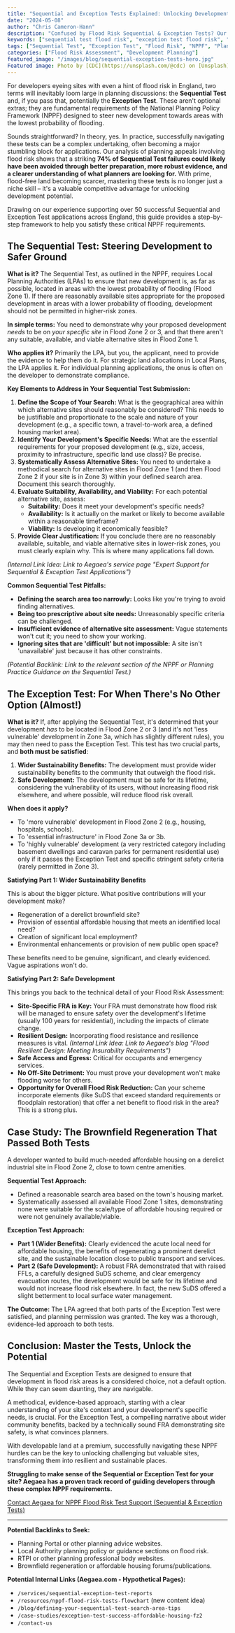 ```yaml
---
title: "Sequential and Exception Tests Explained: Unlocking Development Potential in Flood Risk Areas"
date: "2024-05-08"
author: "Chris Cameron-Hann"
description: "Confused by Flood Risk Sequential & Exception Tests? Our developer's guide demystifies NPPF requirements & helps you justify development in flood zones 2 & 3."
keywords: ["sequential test flood risk", "exception test flood risk", "NPPF flood risk tests", "development in flood zones", "flood risk planning guidance"]
tags: ["Sequential Test", "Exception Test", "Flood Risk", "NPPF", "Planning Policy"]
categories: ["Flood Risk Assessment", "Development Planning"]
featured_image: "/images/blog/sequential-exception-tests-hero.jpg"
Featured image: Photo by [CDC](https://unsplash.com/@cdc) on [Unsplash](https://unsplash.com/photos/person-holding-tube-XLhDvfz0sUM)
---
```


For developers eyeing sites with even a hint of flood risk in England, two terms will inevitably loom large in planning discussions: the **Sequential Test** and, if you pass that, potentially the **Exception Test**. These aren't optional extras; they are fundamental requirements of the National Planning Policy Framework (NPPF) designed to steer new development towards areas with the lowest probability of flooding.

Sounds straightforward? In theory, yes. In practice, successfully navigating these tests can be a complex undertaking, often becoming a major stumbling block for applications. Our analysis of planning appeals involving flood risk shows that a striking **74% of Sequential Test failures could likely have been avoided through better preparation, more robust evidence, and a clearer understanding of what planners are looking for.** With prime, flood-free land becoming scarcer, mastering these tests is no longer just a niche skill – it's a valuable competitive advantage for unlocking development potential.

Drawing on our experience supporting over 50 successful Sequential and Exception Test applications across England, this guide provides a step-by-step framework to help you satisfy these critical NPPF requirements.

## The Sequential Test: Steering Development to Safer Ground

**What is it?** The Sequential Test, as outlined in the NPPF, requires Local Planning Authorities (LPAs) to ensure that new development is, as far as possible, located in areas with the lowest probability of flooding (Flood Zone 1). If there are reasonably available sites appropriate for the proposed development in areas with a lower probability of flooding, development should not be permitted in higher-risk zones.

**In simple terms:** You need to demonstrate why your proposed development *needs* to be on *your specific site* in Flood Zone 2 or 3, and that there aren't any suitable, available, and viable alternative sites in Flood Zone 1.

**Who applies it?** Primarily the LPA, but you, the applicant, need to provide the evidence to help them do it. For strategic land allocations in Local Plans, the LPA applies it. For individual planning applications, the onus is often on the developer to demonstrate compliance.

**Key Elements to Address in Your Sequential Test Submission:**

1.  **Define the Scope of Your Search:** What is the geographical area within which alternative sites should reasonably be considered? This needs to be justifiable and proportionate to the scale and nature of your development (e.g., a specific town, a travel-to-work area, a defined housing market area).
2.  **Identify Your Development's Specific Needs:** What are the essential requirements for your proposed development (e.g., size, access, proximity to infrastructure, specific land use class)? Be precise.
3.  **Systematically Assess Alternative Sites:** You need to undertake a methodical search for alternative sites in Flood Zone 1 (and then Flood Zone 2 if your site is in Zone 3) within your defined search area. Document this search thoroughly.
4.  **Evaluate Suitability, Availability, and Viability:** For each potential alternative site, assess:
    *   **Suitability:** Does it meet your development's specific needs?
    *   **Availability:** Is it actually on the market or likely to become available within a reasonable timeframe?
    *   **Viability:** Is developing it economically feasible?
5.  **Provide Clear Justification:** If you conclude there are no reasonably available, suitable, and viable alternative sites in lower-risk zones, you must clearly explain why. This is where many applications fall down.

*(Internal Link Idea: Link to Aegaea's service page "Expert Support for Sequential & Exception Test Applications")*

**Common Sequential Test Pitfalls:**

*   **Defining the search area too narrowly:** Looks like you're trying to avoid finding alternatives.
*   **Being too prescriptive about site needs:** Unreasonably specific criteria can be challenged.
*   **Insufficient evidence of alternative site assessment:** Vague statements won't cut it; you need to show your working.
*   **Ignoring sites that are 'difficult' but not impossible:** A site isn't 'unavailable' just because it has other constraints.

*(Potential Backlink: Link to the relevant section of the NPPF or Planning Practice Guidance on the Sequential Test.)*

## The Exception Test: For When There's No Other Option (Almost!)

**What is it?** If, after applying the Sequential Test, it's determined that your development *has* to be located in Flood Zone 2 or 3 (and it's not 'less vulnerable' development in Zone 3a, which has slightly different rules), you may then need to pass the Exception Test. This test has two crucial parts, and **both must be satisfied**:

1.  **Wider Sustainability Benefits:** The development must provide wider sustainability benefits to the community that outweigh the flood risk.
2.  **Safe Development:** The development must be safe for its lifetime, considering the vulnerability of its users, without increasing flood risk elsewhere, and where possible, will reduce flood risk overall.

**When does it apply?**

*   To 'more vulnerable' development in Flood Zone 2 (e.g., housing, hospitals, schools).
*   To 'essential infrastructure' in Flood Zone 3a or 3b.
*   To 'highly vulnerable' development (a very restricted category including basement dwellings and caravan parks for permanent residential use) only if it passes the Exception Test and specific stringent safety criteria (rarely permitted in Zone 3).

**Satisfying Part 1: Wider Sustainability Benefits**

This is about the bigger picture. What positive contributions will your development make?

*   Regeneration of a derelict brownfield site?
*   Provision of essential affordable housing that meets an identified local need?
*   Creation of significant local employment?
*   Environmental enhancements or provision of new public open space?

These benefits need to be genuine, significant, and clearly evidenced. Vague aspirations won't do.

**Satisfying Part 2: Safe Development**

This brings you back to the technical detail of your Flood Risk Assessment:

*   **Site-Specific FRA is Key:** Your FRA must demonstrate how flood risk will be managed to ensure safety over the development's lifetime (usually 100 years for residential), including the impacts of climate change.
*   **Resilient Design:** Incorporating flood resistance and resilience measures is vital.
    *(Internal Link Idea: Link to Aegaea's blog "Flood Resilient Design: Meeting Insurability Requirements")*
*   **Safe Access and Egress:** Critical for occupants and emergency services.
*   **No Off-Site Detriment:** You must prove your development won't make flooding worse for others.
*   **Opportunity for Overall Flood Risk Reduction:** Can your scheme incorporate elements (like SuDS that exceed standard requirements or floodplain restoration) that offer a net benefit to flood risk in the area? This is a strong plus.

## Case Study: The Brownfield Regeneration That Passed Both Tests

A developer wanted to build much-needed affordable housing on a derelict industrial site in Flood Zone 2, close to town centre amenities.

**Sequential Test Approach:**

*   Defined a reasonable search area based on the town's housing market.
*   Systematically assessed all available Flood Zone 1 sites, demonstrating none were suitable for the scale/type of affordable housing required or were not genuinely available/viable.

**Exception Test Approach:**

*   **Part 1 (Wider Benefits):** Clearly evidenced the acute local need for affordable housing, the benefits of regenerating a prominent derelict site, and the sustainable location close to public transport and services.
*   **Part 2 (Safe Development):** A robust FRA demonstrated that with raised FFLs, a carefully designed SuDS scheme, and clear emergency evacuation routes, the development would be safe for its lifetime and would not increase flood risk elsewhere. In fact, the new SuDS offered a slight betterment to local surface water management.

**The Outcome:** The LPA agreed that both parts of the Exception Test were satisfied, and planning permission was granted. The key was a thorough, evidence-led approach to both tests.

## Conclusion: Master the Tests, Unlock the Potential

The Sequential and Exception Tests are designed to ensure that development in flood risk areas is a considered choice, not a default option. While they can seem daunting, they are navigable.

A methodical, evidence-based approach, starting with a clear understanding of your site's context and your development's specific needs, is crucial. For the Exception Test, a compelling narrative about wider community benefits, backed by a technically sound FRA demonstrating site safety, is what convinces planners.

With developable land at a premium, successfully navigating these NPPF hurdles can be the key to unlocking challenging but valuable sites, transforming them into resilient and sustainable places.

**Struggling to make sense of the Sequential or Exception Test for your site? Aegaea has a proven track record of guiding developers through these complex NPPF requirements.**

[Contact Aegaea for NPPF Flood Risk Test Support (Sequential & Exception Tests)](https://aegaea.com/about-us/contact/)

---

**Potential Backlinks to Seek:**

*   Planning Portal or other planning advice websites.
*   Local Authority planning policy or guidance sections on flood risk.
*   RTPI or other planning professional body websites.
*   Brownfield regeneration or affordable housing forums/publications.

**Potential Internal Links (Aegaea.com - Hypothetical Pages):**

*   `/services/sequential-exception-test-reports`
*   `/resources/nppf-flood-risk-tests-flowchart` (new content idea)
*   `/blog/defining-your-sequential-test-search-area-tips`
*   `/case-studies/exception-test-success-affordable-housing-fz2`
*   `/contact-us` 